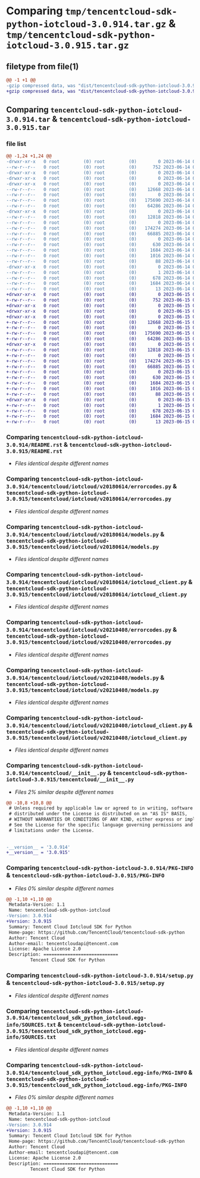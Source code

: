# Comparing `tmp/tencentcloud-sdk-python-iotcloud-3.0.914.tar.gz` & `tmp/tencentcloud-sdk-python-iotcloud-3.0.915.tar.gz`

## filetype from file(1)

```diff
@@ -1 +1 @@
-gzip compressed data, was "dist/tencentcloud-sdk-python-iotcloud-3.0.914.tar", last modified: Wed Jun 14 00:28:22 2023, max compression
+gzip compressed data, was "dist/tencentcloud-sdk-python-iotcloud-3.0.915.tar", last modified: Thu Jun 15 00:27:40 2023, max compression
```

## Comparing `tencentcloud-sdk-python-iotcloud-3.0.914.tar` & `tencentcloud-sdk-python-iotcloud-3.0.915.tar`

### file list

```diff
@@ -1,24 +1,24 @@
-drwxr-xr-x   0 root         (0) root         (0)        0 2023-06-14 00:28:22.000000 tencentcloud-sdk-python-iotcloud-3.0.914/
--rw-r--r--   0 root         (0) root         (0)      752 2023-06-14 00:28:22.000000 tencentcloud-sdk-python-iotcloud-3.0.914/README.rst
-drwxr-xr-x   0 root         (0) root         (0)        0 2023-06-14 00:28:22.000000 tencentcloud-sdk-python-iotcloud-3.0.914/tencentcloud/
-drwxr-xr-x   0 root         (0) root         (0)        0 2023-06-14 00:28:22.000000 tencentcloud-sdk-python-iotcloud-3.0.914/tencentcloud/iotcloud/
-drwxr-xr-x   0 root         (0) root         (0)        0 2023-06-14 00:28:22.000000 tencentcloud-sdk-python-iotcloud-3.0.914/tencentcloud/iotcloud/v20180614/
--rw-r--r--   0 root         (0) root         (0)    12668 2023-06-14 00:28:22.000000 tencentcloud-sdk-python-iotcloud-3.0.914/tencentcloud/iotcloud/v20180614/errorcodes.py
--rw-r--r--   0 root         (0) root         (0)        0 2023-06-14 00:28:22.000000 tencentcloud-sdk-python-iotcloud-3.0.914/tencentcloud/iotcloud/v20180614/__init__.py
--rw-r--r--   0 root         (0) root         (0)   175690 2023-06-14 00:28:22.000000 tencentcloud-sdk-python-iotcloud-3.0.914/tencentcloud/iotcloud/v20180614/models.py
--rw-r--r--   0 root         (0) root         (0)    64286 2023-06-14 00:28:22.000000 tencentcloud-sdk-python-iotcloud-3.0.914/tencentcloud/iotcloud/v20180614/iotcloud_client.py
-drwxr-xr-x   0 root         (0) root         (0)        0 2023-06-14 00:28:22.000000 tencentcloud-sdk-python-iotcloud-3.0.914/tencentcloud/iotcloud/v20210408/
--rw-r--r--   0 root         (0) root         (0)    12818 2023-06-14 00:28:22.000000 tencentcloud-sdk-python-iotcloud-3.0.914/tencentcloud/iotcloud/v20210408/errorcodes.py
--rw-r--r--   0 root         (0) root         (0)        0 2023-06-14 00:28:22.000000 tencentcloud-sdk-python-iotcloud-3.0.914/tencentcloud/iotcloud/v20210408/__init__.py
--rw-r--r--   0 root         (0) root         (0)   174274 2023-06-14 00:28:22.000000 tencentcloud-sdk-python-iotcloud-3.0.914/tencentcloud/iotcloud/v20210408/models.py
--rw-r--r--   0 root         (0) root         (0)    66885 2023-06-14 00:28:22.000000 tencentcloud-sdk-python-iotcloud-3.0.914/tencentcloud/iotcloud/v20210408/iotcloud_client.py
--rw-r--r--   0 root         (0) root         (0)        0 2023-06-14 00:28:22.000000 tencentcloud-sdk-python-iotcloud-3.0.914/tencentcloud/iotcloud/__init__.py
--rw-r--r--   0 root         (0) root         (0)      630 2023-06-14 00:28:22.000000 tencentcloud-sdk-python-iotcloud-3.0.914/tencentcloud/__init__.py
--rw-r--r--   0 root         (0) root         (0)     1684 2023-06-14 00:28:22.000000 tencentcloud-sdk-python-iotcloud-3.0.914/PKG-INFO
--rw-r--r--   0 root         (0) root         (0)     1016 2023-06-14 00:28:22.000000 tencentcloud-sdk-python-iotcloud-3.0.914/setup.py
--rw-r--r--   0 root         (0) root         (0)       88 2023-06-14 00:28:22.000000 tencentcloud-sdk-python-iotcloud-3.0.914/setup.cfg
-drwxr-xr-x   0 root         (0) root         (0)        0 2023-06-14 00:28:22.000000 tencentcloud-sdk-python-iotcloud-3.0.914/tencentcloud_sdk_python_iotcloud.egg-info/
--rw-r--r--   0 root         (0) root         (0)        1 2023-06-14 00:28:22.000000 tencentcloud-sdk-python-iotcloud-3.0.914/tencentcloud_sdk_python_iotcloud.egg-info/dependency_links.txt
--rw-r--r--   0 root         (0) root         (0)      678 2023-06-14 00:28:22.000000 tencentcloud-sdk-python-iotcloud-3.0.914/tencentcloud_sdk_python_iotcloud.egg-info/SOURCES.txt
--rw-r--r--   0 root         (0) root         (0)     1684 2023-06-14 00:28:22.000000 tencentcloud-sdk-python-iotcloud-3.0.914/tencentcloud_sdk_python_iotcloud.egg-info/PKG-INFO
--rw-r--r--   0 root         (0) root         (0)       13 2023-06-14 00:28:22.000000 tencentcloud-sdk-python-iotcloud-3.0.914/tencentcloud_sdk_python_iotcloud.egg-info/top_level.txt
+drwxr-xr-x   0 root         (0) root         (0)        0 2023-06-15 00:27:40.000000 tencentcloud-sdk-python-iotcloud-3.0.915/
+-rw-r--r--   0 root         (0) root         (0)      752 2023-06-15 00:27:40.000000 tencentcloud-sdk-python-iotcloud-3.0.915/README.rst
+drwxr-xr-x   0 root         (0) root         (0)        0 2023-06-15 00:27:40.000000 tencentcloud-sdk-python-iotcloud-3.0.915/tencentcloud/
+drwxr-xr-x   0 root         (0) root         (0)        0 2023-06-15 00:27:40.000000 tencentcloud-sdk-python-iotcloud-3.0.915/tencentcloud/iotcloud/
+drwxr-xr-x   0 root         (0) root         (0)        0 2023-06-15 00:27:40.000000 tencentcloud-sdk-python-iotcloud-3.0.915/tencentcloud/iotcloud/v20180614/
+-rw-r--r--   0 root         (0) root         (0)    12668 2023-06-15 00:27:40.000000 tencentcloud-sdk-python-iotcloud-3.0.915/tencentcloud/iotcloud/v20180614/errorcodes.py
+-rw-r--r--   0 root         (0) root         (0)        0 2023-06-15 00:27:40.000000 tencentcloud-sdk-python-iotcloud-3.0.915/tencentcloud/iotcloud/v20180614/__init__.py
+-rw-r--r--   0 root         (0) root         (0)   175690 2023-06-15 00:27:40.000000 tencentcloud-sdk-python-iotcloud-3.0.915/tencentcloud/iotcloud/v20180614/models.py
+-rw-r--r--   0 root         (0) root         (0)    64286 2023-06-15 00:27:40.000000 tencentcloud-sdk-python-iotcloud-3.0.915/tencentcloud/iotcloud/v20180614/iotcloud_client.py
+drwxr-xr-x   0 root         (0) root         (0)        0 2023-06-15 00:27:40.000000 tencentcloud-sdk-python-iotcloud-3.0.915/tencentcloud/iotcloud/v20210408/
+-rw-r--r--   0 root         (0) root         (0)    12818 2023-06-15 00:27:40.000000 tencentcloud-sdk-python-iotcloud-3.0.915/tencentcloud/iotcloud/v20210408/errorcodes.py
+-rw-r--r--   0 root         (0) root         (0)        0 2023-06-15 00:27:40.000000 tencentcloud-sdk-python-iotcloud-3.0.915/tencentcloud/iotcloud/v20210408/__init__.py
+-rw-r--r--   0 root         (0) root         (0)   174274 2023-06-15 00:27:40.000000 tencentcloud-sdk-python-iotcloud-3.0.915/tencentcloud/iotcloud/v20210408/models.py
+-rw-r--r--   0 root         (0) root         (0)    66885 2023-06-15 00:27:40.000000 tencentcloud-sdk-python-iotcloud-3.0.915/tencentcloud/iotcloud/v20210408/iotcloud_client.py
+-rw-r--r--   0 root         (0) root         (0)        0 2023-06-15 00:27:40.000000 tencentcloud-sdk-python-iotcloud-3.0.915/tencentcloud/iotcloud/__init__.py
+-rw-r--r--   0 root         (0) root         (0)      630 2023-06-15 00:27:40.000000 tencentcloud-sdk-python-iotcloud-3.0.915/tencentcloud/__init__.py
+-rw-r--r--   0 root         (0) root         (0)     1684 2023-06-15 00:27:40.000000 tencentcloud-sdk-python-iotcloud-3.0.915/PKG-INFO
+-rw-r--r--   0 root         (0) root         (0)     1016 2023-06-15 00:27:40.000000 tencentcloud-sdk-python-iotcloud-3.0.915/setup.py
+-rw-r--r--   0 root         (0) root         (0)       88 2023-06-15 00:27:40.000000 tencentcloud-sdk-python-iotcloud-3.0.915/setup.cfg
+drwxr-xr-x   0 root         (0) root         (0)        0 2023-06-15 00:27:40.000000 tencentcloud-sdk-python-iotcloud-3.0.915/tencentcloud_sdk_python_iotcloud.egg-info/
+-rw-r--r--   0 root         (0) root         (0)        1 2023-06-15 00:27:40.000000 tencentcloud-sdk-python-iotcloud-3.0.915/tencentcloud_sdk_python_iotcloud.egg-info/dependency_links.txt
+-rw-r--r--   0 root         (0) root         (0)      678 2023-06-15 00:27:40.000000 tencentcloud-sdk-python-iotcloud-3.0.915/tencentcloud_sdk_python_iotcloud.egg-info/SOURCES.txt
+-rw-r--r--   0 root         (0) root         (0)     1684 2023-06-15 00:27:40.000000 tencentcloud-sdk-python-iotcloud-3.0.915/tencentcloud_sdk_python_iotcloud.egg-info/PKG-INFO
+-rw-r--r--   0 root         (0) root         (0)       13 2023-06-15 00:27:40.000000 tencentcloud-sdk-python-iotcloud-3.0.915/tencentcloud_sdk_python_iotcloud.egg-info/top_level.txt
```

### Comparing `tencentcloud-sdk-python-iotcloud-3.0.914/README.rst` & `tencentcloud-sdk-python-iotcloud-3.0.915/README.rst`

 * *Files identical despite different names*

### Comparing `tencentcloud-sdk-python-iotcloud-3.0.914/tencentcloud/iotcloud/v20180614/errorcodes.py` & `tencentcloud-sdk-python-iotcloud-3.0.915/tencentcloud/iotcloud/v20180614/errorcodes.py`

 * *Files identical despite different names*

### Comparing `tencentcloud-sdk-python-iotcloud-3.0.914/tencentcloud/iotcloud/v20180614/models.py` & `tencentcloud-sdk-python-iotcloud-3.0.915/tencentcloud/iotcloud/v20180614/models.py`

 * *Files identical despite different names*

### Comparing `tencentcloud-sdk-python-iotcloud-3.0.914/tencentcloud/iotcloud/v20180614/iotcloud_client.py` & `tencentcloud-sdk-python-iotcloud-3.0.915/tencentcloud/iotcloud/v20180614/iotcloud_client.py`

 * *Files identical despite different names*

### Comparing `tencentcloud-sdk-python-iotcloud-3.0.914/tencentcloud/iotcloud/v20210408/errorcodes.py` & `tencentcloud-sdk-python-iotcloud-3.0.915/tencentcloud/iotcloud/v20210408/errorcodes.py`

 * *Files identical despite different names*

### Comparing `tencentcloud-sdk-python-iotcloud-3.0.914/tencentcloud/iotcloud/v20210408/models.py` & `tencentcloud-sdk-python-iotcloud-3.0.915/tencentcloud/iotcloud/v20210408/models.py`

 * *Files identical despite different names*

### Comparing `tencentcloud-sdk-python-iotcloud-3.0.914/tencentcloud/iotcloud/v20210408/iotcloud_client.py` & `tencentcloud-sdk-python-iotcloud-3.0.915/tencentcloud/iotcloud/v20210408/iotcloud_client.py`

 * *Files identical despite different names*

### Comparing `tencentcloud-sdk-python-iotcloud-3.0.914/tencentcloud/__init__.py` & `tencentcloud-sdk-python-iotcloud-3.0.915/tencentcloud/__init__.py`

 * *Files 2% similar despite different names*

```diff
@@ -10,8 +10,8 @@
 # Unless required by applicable law or agreed to in writing, software
 # distributed under the License is distributed on an "AS IS" BASIS,
 # WITHOUT WARRANTIES OR CONDITIONS OF ANY KIND, either express or implied.
 # See the License for the specific language governing permissions and
 # limitations under the License.
 
 
-__version__ = '3.0.914'
+__version__ = '3.0.915'
```

### Comparing `tencentcloud-sdk-python-iotcloud-3.0.914/PKG-INFO` & `tencentcloud-sdk-python-iotcloud-3.0.915/PKG-INFO`

 * *Files 0% similar despite different names*

```diff
@@ -1,10 +1,10 @@
 Metadata-Version: 1.1
 Name: tencentcloud-sdk-python-iotcloud
-Version: 3.0.914
+Version: 3.0.915
 Summary: Tencent Cloud Iotcloud SDK for Python
 Home-page: https://github.com/TencentCloud/tencentcloud-sdk-python
 Author: Tencent Cloud
 Author-email: tencentcloudapi@tencent.com
 License: Apache License 2.0
 Description: ============================
         Tencent Cloud SDK for Python
```

### Comparing `tencentcloud-sdk-python-iotcloud-3.0.914/setup.py` & `tencentcloud-sdk-python-iotcloud-3.0.915/setup.py`

 * *Files identical despite different names*

### Comparing `tencentcloud-sdk-python-iotcloud-3.0.914/tencentcloud_sdk_python_iotcloud.egg-info/SOURCES.txt` & `tencentcloud-sdk-python-iotcloud-3.0.915/tencentcloud_sdk_python_iotcloud.egg-info/SOURCES.txt`

 * *Files identical despite different names*

### Comparing `tencentcloud-sdk-python-iotcloud-3.0.914/tencentcloud_sdk_python_iotcloud.egg-info/PKG-INFO` & `tencentcloud-sdk-python-iotcloud-3.0.915/tencentcloud_sdk_python_iotcloud.egg-info/PKG-INFO`

 * *Files 0% similar despite different names*

```diff
@@ -1,10 +1,10 @@
 Metadata-Version: 1.1
 Name: tencentcloud-sdk-python-iotcloud
-Version: 3.0.914
+Version: 3.0.915
 Summary: Tencent Cloud Iotcloud SDK for Python
 Home-page: https://github.com/TencentCloud/tencentcloud-sdk-python
 Author: Tencent Cloud
 Author-email: tencentcloudapi@tencent.com
 License: Apache License 2.0
 Description: ============================
         Tencent Cloud SDK for Python
```

